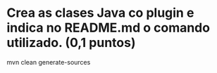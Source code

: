 # Crea as clases Java co plugin e indica no README.md o comando utilizado. (0,1 puntos)    
mvn clean generate-sources
